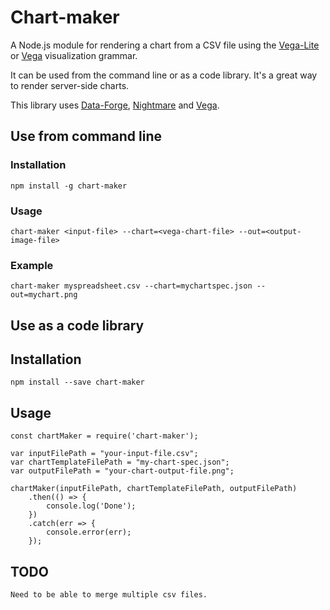 # Chart-maker

A Node.js module for rendering a chart from a CSV file using the [Vega-Lite](https://vega.github.io/vega-lite/) or [Vega](https://vega.github.io/vega) visualization grammar.

It can be used from the command line or as a code library.
It's a great way to render server-side charts.

This library uses [Data-Forge](http://www.data-forge-js.com/), [Nightmare](http://www.nightmarejs.org/) and [Vega](https://vega.github.io/vega).

## Use from command line

### Installation

    npm install -g chart-maker

### Usage

    chart-maker <input-file> --chart=<vega-chart-file> --out=<output-image-file>

### Example

    chart-maker myspreadsheet.csv --chart=mychartspec.json --out=mychart.png

## Use as a code library

## Installation

    npm install --save chart-maker

## Usage

    const chartMaker = require('chart-maker');
    
    var inputFilePath = "your-input-file.csv";
    var chartTemplateFilePath = "my-chart-spec.json";
    var outputFilePath = "your-chart-output-file.png";

    chartMaker(inputFilePath, chartTemplateFilePath, outputFilePath)
        .then(() => { 
            console.log('Done');
        })
        .catch(err => {
            console.error(err);
        });
    

## TODO

    Need to be able to merge multiple csv files.
